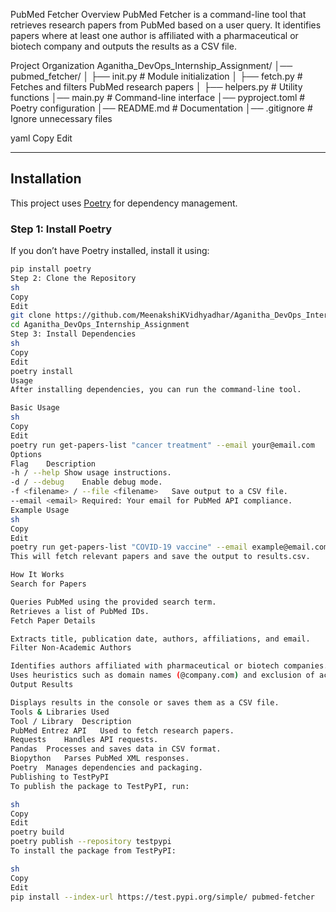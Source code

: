 PubMed Fetcher
Overview
PubMed Fetcher is a command-line tool that retrieves research papers from PubMed based on a user query. It identifies papers where at least one author is affiliated with a pharmaceutical or biotech company and outputs the results as a CSV file.

Project Organization
Aganitha_DevOps_Internship_Assignment/ │── pubmed_fetcher/ │ ├── init.py # Module initialization │ ├── fetch.py # Fetches and filters PubMed research papers │ ├── helpers.py # Utility functions │── main.py # Command-line interface │── pyproject.toml # Poetry configuration │── README.md # Documentation │── .gitignore # Ignore unnecessary files

yaml
Copy
Edit

---

## Installation
This project uses [Poetry](https://python-poetry.org/) for dependency management.

### Step 1: Install Poetry
If you don’t have Poetry installed, install it using:
```sh
pip install poetry
Step 2: Clone the Repository
sh
Copy
Edit
git clone https://github.com/MeenakshiKVidhyadhar/Aganitha_DevOps_Internship_Assignment.git
cd Aganitha_DevOps_Internship_Assignment
Step 3: Install Dependencies
sh
Copy
Edit
poetry install
Usage
After installing dependencies, you can run the command-line tool.

Basic Usage
sh
Copy
Edit
poetry run get-papers-list "cancer treatment" --email your@email.com
Options
Flag	Description
-h / --help	Show usage instructions.
-d / --debug	Enable debug mode.
-f <filename> / --file <filename>	Save output to a CSV file.
--email <email>	Required: Your email for PubMed API compliance.
Example Usage
sh
Copy
Edit
poetry run get-papers-list "COVID-19 vaccine" --email example@email.com -f results.csv
This will fetch relevant papers and save the output to results.csv.

How It Works
Search for Papers

Queries PubMed using the provided search term.
Retrieves a list of PubMed IDs.
Fetch Paper Details

Extracts title, publication date, authors, affiliations, and email.
Filter Non-Academic Authors

Identifies authors affiliated with pharmaceutical or biotech companies.
Uses heuristics such as domain names (@company.com) and exclusion of academic terms (university, hospital, institute).
Output Results

Displays results in the console or saves them as a CSV file.
Tools & Libraries Used
Tool / Library	Description
PubMed Entrez API	Used to fetch research papers.
Requests	Handles API requests.
Pandas	Processes and saves data in CSV format.
Biopython	Parses PubMed XML responses.
Poetry	Manages dependencies and packaging.
Publishing to TestPyPI
To publish the package to TestPyPI, run:

sh
Copy
Edit
poetry build
poetry publish --repository testpypi
To install the package from TestPyPI:

sh
Copy
Edit
pip install --index-url https://test.pypi.org/simple/ pubmed-fetcher
